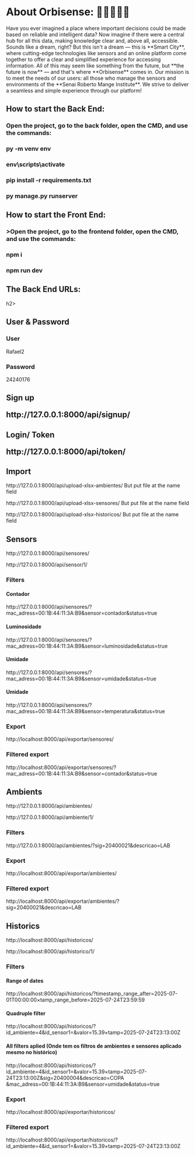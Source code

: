 <h1>About Orbisense: 👾👾🤖🤖🦾</h1>

<p>
  Have you ever imagined a place where important decisions could be made based on reliable and intelligent data? Now imagine if there were a central hub for all this data, making knowledge clear and, above all,     accessible. Sounds like a dream, right? But this isn't a dream — this is **Smart City**, where cutting-edge technologies like sensors and an online platform come together to offer a clear and simplified experience for accessing information.
  All of this may seem like something from the future, but **the future is now** — and that's where **Orbisense** comes in.
  Our mission is to meet the needs of our users: all those who manage the sensors and environments of the **Senai Roberto Mange Institute**. We strive to deliver a seamless and simple experience through our platform!
</p>

<h2>How to start the Back End:</h2>
<h3>Open the project, go to the back folder, open the CMD, and use the commands:</h3>
<h3>py -m venv env</h3>
<h3>env\scripts\activate</h3>
<h3>pip install -r requirements.txt</h3>
<h3>py manage.py runserver</h3>

<h2>How to start the Front End:</h2>
<h3>>Open the project, go to the frontend folder, open the CMD, and use the commands:</h3>
<h3>npm i</h3>
<h3>npm run dev</h3>



<h2>The Back End URLs:</h2>h2>
<h2>User & Password</h2>
<h3>User</h3>
<p>Rafael2</p>

<h3>Password</h3>
<p>24240176</p>

<h2>Sign up</2>
<p>http://127.0.0.1:8000/api/signup/</p>



<h2>Login/ Token</2>
<p>http://127.0.0.1:8000/api/token/</p>



<h2>Import</h2>
<p>http://127.0.0.1:8000/api/upload-xlsx-ambientes/   But put file at the name field</p> 
<p>http://127.0.0.1:8000/api/upload-xlsx-sensores/   But put file at the name field</p> 
<p>http://127.0.0.1:8000/api/upload-xlsx-historicos/   But put file at the name field</p> 



<h2>Sensors</h2>
<p>http://127.0.0.1:8000/api/sensores/</p>
<p>http://127.0.0.1:8000/api/sensor/1/</p>

<h3>Filters</h3>

<h4>Contador</h4>
<p>http://127.0.0.1:8000/api/sensores/?mac_adress=00:1B:44:11:3A:B9&sensor=contador&status=true</p>

<h4>Luminosidade</h4>
<p>http://127.0.0.1:8000/api/sensores/?mac_adress=00:1B:44:11:3A:B9&sensor=luminosidade&status=true</p>

<h4>Umidade</h4>
<p>http://127.0.0.1:8000/api/sensores/?mac_adress=00:1B:44:11:3A:B9&sensor=umidade&status=true</p>

<h4>Umidade</h4>
<p>http://127.0.0.1:8000/api/sensores/?mac_adress=00:1B:44:11:3A:B9&sensor=temperatura&status=true</p>

<h3>Export</h3>
<p>http://localhost:8000/api/exportar/sensores/</p>

<h3>Filtered export</h3>
<p>http://localhost:8000/api/exportar/sensores/?mac_adress=00:1B:44:11:3A:B9&sensor=contador&status=true</p>



<h2>Ambients</h2>
<p>http://127.0.0.1:8000/api/ambientes/</p>
<p>http://127.0.0.1:8000/api/ambiente/1/</p>

<h3>Filters</h3>
<p>http://127.0.0.1:8000/api/ambientes/?sig=20400021&descricao=LAB</p>

<h3>Export</h3>
<p>http://localhost:8000/api/exportar/ambientes/</p>

<h3>Filtered export</h3>
<p>http://localhost:8000/api/exportar/ambientes/?sig=20400021&descricao=LAB</p>



<h2>Historics</h2>
<p>http://localhost:8000/api/historicos/</p>
<p>http://localhost:8000/api/historico/1/</p>

<h3>Filters</h3>

<h4>Range of dates</h4>
<p>http://localhost:8000/api/historicos/?timestamp_range_after=2025-07-01T00:00:00&timestamp_range_before=2025-07-24T23:59:59</p>

<h4>Quadruple filter</h4>
<p>http://localhost:8000/api/historicos/?id_ambiente=4&id_sensor1=&valor=15.39&timestamp=2025-07-24T23:13:00Z</p>

<h4>All filters aplied (Onde tem os filtros de ambientes e sensores aplicado mesmo no histórico)</h4>
<p>http://localhost:8000/api/historicos/?id_ambiente=4&id_sensor1=&valor=15.39&timestamp=2025-07-24T23:13:00Z&sig=20400004&descricao=COPA &mac_adress=00:1B:44:11:3A:B9&sensor=umidade&status=true</p>

<h3>Export</h3>
<p>http://localhost:8000/api/exportar/historicos/</p>

<h3>Filtered export</h3>
<p>http://localhost:8000/api/exportar/historicos/?id_ambiente=4&id_sensor1=&valor=15.39&timestamp=2025-07-24T23:13:00Z</p>

